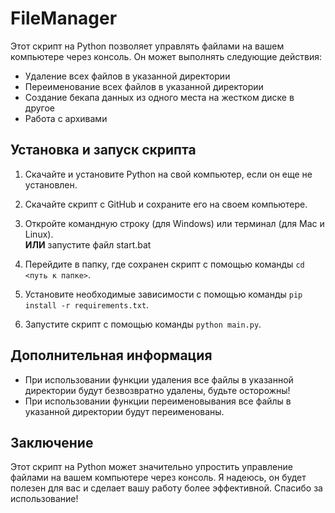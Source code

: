 # FileManager

Этот скрипт на Python позволяет управлять файлами на вашем компьютере через консоль. Он может выполнять следующие действия:

- Удаление всех файлов в указанной директории
- Переименование всех файлов в указанной директории
- Создание бекапа данных из одного места на жестком диске в другое
- Работа с архивами

## Установка и запуск скрипта

1. Скачайте и установите Python на свой компьютер, если он еще не установлен.
2. Скачайте скрипт с GitHub и сохраните его на своем компьютере.
3. Откройте командную строку (для Windows) или терминал (для Mac и Linux).  
**ИЛИ** запустите файл start.bat

4. Перейдите в папку, где сохранен скрипт с помощью команды ```cd <путь к папке>```.
5. Установите необходимые зависимости с помощью команды ```pip install -r requirements.txt```.
6. Запустите скрипт с помощью команды ```python main.py```.



## Дополнительная информация

- При использовании функции удаления все файлы в указанной директории будут безвозвратно удалены, будьте осторожны!
- При использовании функции переименовывания все файлы в указанной директории будут переименованы.

## Заключение

Этот скрипт на Python может значительно упростить управление файлами на вашем компьютере через консоль. Я надеюсь, он будет полезен для вас и сделает вашу работу более эффективной. Спасибо за использование!
